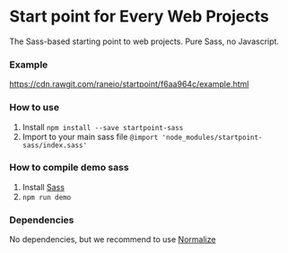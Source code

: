 # Start point for Every Web Projects

The Sass-based starting point to web projects. Pure Sass, no Javascript.


### Example

https://cdn.rawgit.com/raneio/startpoint/f6aa964c/example.html


### How to use

1. Install `npm install --save startpoint-sass`
1. Import to your main sass file `@import 'node_modules/startpoint-sass/index.sass'`


### How to compile demo sass

1. Install [Sass](http://sass-lang.com/install)
1. `npm run demo`


### Dependencies

No dependencies, but we recommend to use [Normalize](https://necolas.github.io/normalize.css/)
